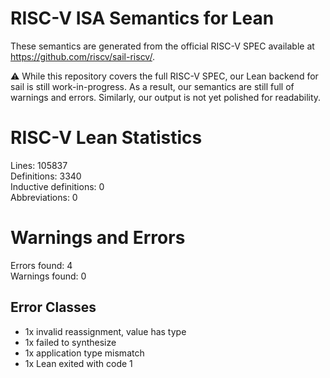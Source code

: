 # RISC-V ISA Semantics for Lean

These semantics are generated from the official RISC-V SPEC available at
https://github.com/riscv/sail-riscv/.

⚠️ While this repository covers the full RISC-V SPEC, our Lean backend for sail
is still work-in-progress. As a result, our semantics are still full of warnings
and errors. Similarly, our output is not yet polished for readability.
# RISC-V Lean Statistics

Lines: 105837  
Definitions: 3340  
Inductive definitions: 0  
Abbreviations: 0  

# Warnings and Errors

Errors found: 4  
Warnings found: 0  

## Error Classes

- 1x invalid reassignment, value has type
- 1x failed to synthesize
- 1x application type mismatch
- 1x Lean exited with code 1
